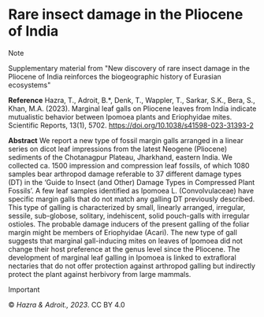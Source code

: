 # Rare insect damage in the Pliocene of India
>[!NOTE]
> Supplementary material from "New discovery of rare insect damage in the Pliocene of India reinforces the biogeographic history of Eurasian ecosystems"

**Reference**
Hazra, T., Adroit, B.*, Denk, T., Wappler, T., Sarkar, S.K., Bera, S., Khan, M.A. (2023). Marginal leaf galls on Pliocene leaves from India indicate mutualistic behavior between Ipomoea plants and Eriophyidae mites. Scientific Reports, 13(1), 5702. https://doi.org/10.1038/s41598-023-31393-2

**Abstract** 
We report a new type of fossil margin galls arranged in a linear series on dicot leaf impressions from the latest Neogene (Pliocene) sediments of the Chotanagpur Plateau, Jharkhand, eastern India. We collected ca. 1500 impression and compression leaf fossils, of which 1080 samples bear arthropod damage referable to 37 different damage types (DT) in the ‘Guide to Insect (and Other) Damage Types in Compressed Plant Fossils’. A few leaf samples identified as Ipomoea L. (Convolvulaceae) have specific margin galls that do not match any galling DT previously described. This type of galling is characterized by small, linearly arranged, irregular, sessile, sub-globose, solitary, indehiscent, solid pouch-galls with irregular ostioles. The probable damage inducers of the present galling of the foliar margin might be members of Eriophyidae (Acari). The new type of gall suggests that marginal gall-inducing mites on leaves of Ipomoea did not change their host preference at the genus level since the Pliocene. The development of marginal leaf galling in Ipomoea is linked to extrafloral nectaries that do not offer protection against arthropod galling but indirectly protect the plant against herbivory from large mammals.

> [!IMPORTANT]
> © _Hazra & Adroit., 2023_. CC BY 4.0




